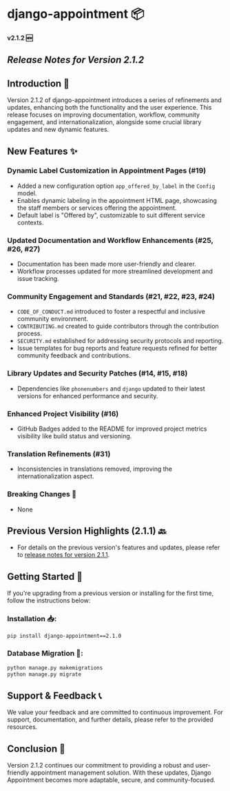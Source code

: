# django-appointment 📦

**v2.1.2 🆕**

## ___Release Notes for Version 2.1.2___

## Introduction 📜

Version 2.1.2 of django-appointment introduces a series of refinements and updates, enhancing both the functionality and
the user experience. This release focuses on improving documentation, workflow, community engagement, and
internationalization, alongside some crucial library updates and new dynamic features.

## New Features ✨

### Dynamic Label Customization in Appointment Pages (#19)

- Added a new configuration option `app_offered_by_label` in the `Config` model.
- Enables dynamic labeling in the appointment HTML page, showcasing the staff members or services offering the
  appointment.
- Default label is "Offered by", customizable to suit different service contexts.

### Updated Documentation and Workflow Enhancements (#25, #26, #27)

- Documentation has been made more user-friendly and clearer.
- Workflow processes updated for more streamlined development and issue tracking.

### Community Engagement and Standards (#21, #22, #23, #24)

- `CODE_OF_CONDUCT.md` introduced to foster a respectful and inclusive community environment.
- `CONTRIBUTING.md` created to guide contributors through the contribution process.
- `SECURITY.md` established for addressing security protocols and reporting.
- Issue templates for bug reports and feature requests refined for better community feedback and contributions.

### Library Updates and Security Patches (#14, #15, #18)

- Dependencies like `phonenumbers` and `django` updated to their latest versions for enhanced performance and security.

### Enhanced Project Visibility (#16)

- GitHub Badges added to the README for improved project metrics visibility like build status and versioning.

### Translation Refinements (#31)

- Inconsistencies in translations removed, improving the internationalization aspect.

### Breaking Changes 🚨

- None

## Previous Version Highlights (2.1.1) 🔙

- For details on the previous version's features and updates, please refer
  to [release notes for version 2.1.1](https://github.com/adamspd/django-appointment/tree/main/docs/release_notes/v2_1_1.md).

## Getting Started 🚀

If you're upgrading from a previous version or installing for the first time, follow the instructions below:

### Installation 📥:

```bash
pip install django-appointment==2.1.0
```

### Database Migration 🔧:

```bash
python manage.py makemigrations
python manage.py migrate
```

## Support & Feedback 📞

We value your feedback and are committed to continuous improvement. For support, documentation, and further details,
please refer to the provided resources.

## Conclusion 🎉

Version 2.1.2 continues our commitment to providing a robust and user-friendly appointment management solution. With
these updates, Django Appointment becomes more adaptable, secure, and community-focused.
